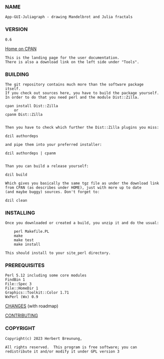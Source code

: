 ### NAME

    App-GUI-Juliagraph - drawing Mandelbrot and Julia fractals

### VERSION

    0.6

[Home on CPAN](https://metacpan.org/pod/App-GUI-Juliagraph)

    This is the landing page for the user documentation.
    There is also a download link on the left side under "Tools".


### BUILDING

    The git repository contains much more than the software package itself.
    If you check out sources here, you have to build the package yourself.
    In order to do that you need perl and the module Dist::Zilla.

    cpan install Dist::Zilla
        or
    cpanm Dist::Zilla


    Then you have to check which further the Dist::Zilla plugins you miss:

    dzil authordeps

    and pipe them into your preferred installer:

    dzil authordeps | cpanm


    Than you can build a release yourself:

    dzil build

    Which gives you basically the same tgz file as under the download link
    from CPAN (as describes under HOME), just with more up to date
    (and maybe buggy) sources. Don't forget to:

    dzil clean


### INSTALLING

    Once you downloaded or created a build, you unzip it and do the usual:

        perl Makefile.PL
        make
        make test
        make install

    This should install to your site_perl directory.


### PREREQUISITES

    Perl 5.12 including some core modules
    FindBin 1
    File::Spec 3
    File::HomeDir 1
    Graphics::Toolkit::Color 1.71
    WxPerl (Wx) 0.9



[CHANGES](https://github.com/lichtkind/App-GUI-Juliagraph/blob/main/Changes) (with roadmap)

[CONTRIBUTING](https://github.com/lichtkind/App-GUI-Juliagraph/blob/main/CONTRIBUTING)

### COPYRIGHT

    Copyright(c) 2023 Herbert Breunung,

    All rights reserved.  This program is free software; you can
    redistribute it and/or modify it under GPL version 3
